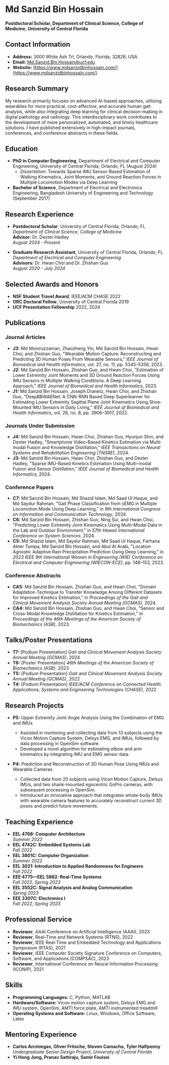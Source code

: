 

# Md Sanzid Bin Hossain

**Postdoctoral Scholar, Department of Clinical Science, College of Medicine, University of Central Florida**

## Contact Information
- **Address:** 3000 White Ash Trl, Orlando, Florida, 32826, USA
- **Email:** [Md.Sanzid.Bin.Hossain@ucf.edu](mailto:Md.Sanzid.Bin.Hossain@ucf.edu)
- **Website:** [https://www.mdsanzidbinhossain.com/](https://www.mdsanzidbinhossain.com/)

## Research Summary
My research primarily focuses on advanced AI-based approaches, utilizing wearables for more practical, cost-effective, and accurate human gait analysis, while also integrating deep learning for clinical decision-making in digital pathology and radiology. This interdisciplinary work contributes to the development of more personalized, automated, and timely healthcare solutions. I have published extensively in high-impact journals, conferences, and conference abstracts in these fields.

## Education
- **PhD in Computer Engineering**, Department of Electrical and Computer Engineering, University of Central Florida, Orlando, FL (August 2024)
  - *Dissertation:* Towards Sparse IMU Sensor-Based Estimation of Walking Kinematics, Joint Moments, and Ground Reaction Forces in Multiple Locomotion Modes via Deep Learning
- **Bachelor of Science**, Department of Electrical and Electronics Engineering, Bangladesh University of Engineering and Technology (September 2017)

## Research Experience
- **Postdoctoral Scholar**, University of Central Florida, Orlando, FL  
  *Department of Clinical Science, College of Medicine*  
  **Advisor:** Dr. Dexter Hadley  
  *August 2024 - Present*

- **Graduate Research Assistant**, University of Central Florida, Orlando, FL  
  *Department of Electrical and Computer Engineering*  
  **Advisors:** Dr. Hwan Choi and Dr. Zhishan Guo  
  *August 2020 - July 2024*

## Selected Awards and Honors
- **NSF Student Travel Award**, IEEE/ACM CHASE 2022
- **ORC Doctoral Fellow**, University of Central Florida 2019
- **UCF Presentation Fellowship** 2022, 2024

## Publications

### Journal Articles
- **J3:** Md Moniruzzaman, Zhaozheng Yin, Md Sanzid Bin Hossain, Hwan Choi, and Zhishan Guo, "Wearable Motion Capture: Reconstructing and Predicting 3D Human Poses From Wearable Sensors," *IEEE Journal of Biomedical and Health Informatics*, vol. 27, no. 11, pp. 5345–5356, 2023.
- **J2:** Md Sanzid Bin Hossain, Zhishan Guo, and Hwan Choi, "Estimation of Lower Extremity Joint Moments and 3D Ground Reaction Forces Using IMU Sensors in Multiple Walking Conditions: A Deep Learning Approach," *IEEE Journal of Biomedical and Health Informatics*, 2023.
- **J1:** Md Sanzid Bin Hossain, Joseph Dranetz, Hwan Choi, and Zhishan Guo, "DeepBBWAENet: A CNN-RNN Based Deep Superlearner for Estimating Lower Extremity Sagittal Plane Joint Kinematics Using Shoe-Mounted IMU Sensors in Daily Living," *IEEE Journal of Biomedical and Health Informatics*, vol. 26, no. 8, pp. 3906–3917, 2022.

### Journals Under Submission
- **J4:** Md Sanzid Bin Hossain, Hwan Choi, Zhishan Guo, Hyunjun Shin, and Dexter Hadley, "Smartphone Video-Based Kinetics Estimation via Multi-modal Fusion and Knowledge Distillation," *IEEE Transactions on Neural Systems and Rehabilitation Engineering (TNSRE)*, 2024.
- **J3:** Md Sanzid Bin Hossain, Hwan Choi, Zhishan Guo, and Dexter Hadley, "Sparse IMU-Based Kinetics Estimation Using Multi-modal Fusion and Sensor Distillation," *IEEE Journal of Biomedical and Health Informatics*, 2024.

### Conference Papers
- **C7:** Md Sanzid Bin Hossain, Md Shazid Islam, Md Saad Ul Haque, and Md Saydur Rahman, "Gait Phase Classification from sEMG in Multiple Locomotion Mode Using Deep Learning," in *9th International Congress on Information and Communication Technology*, 2024.
- **C6:** Md Sanzid Bin Hossain, Zhishan Guo, Ning Sui, and Hwan Choi, "Predicting Lower Extremity Joint Kinematics Using Multi-Modal Data in the Lab and Outdoor Environment," in *57th Hawaii International Conference on System Sciences*, 2024.
- **C5:** Md Shazid Islam, Md Saydur Rahman, Md Saad Ul Haque, Farhana Akter Tumpa, Md Sanzid Bin Hossain, and Abul Al Arabi, "Location Agnostic Adaptive Rain Precipitation Prediction Using Deep Learning," in *2023 IEEE 9th International Women in Engineering (WIE) Conference on Electrical and Computer Engineering (WIECON-ECE)*, pp. 148–153, 2023.

### Conference Abstracts
- **CA5:** Md Sanzid Bin Hossain, Zhishan Guo, and Hwan Choi, "Domain Adaptation Technique to Transfer Knowledge Among Different Datasets for Improved Kinetics Estimation," in *Proceedings of the Gait and Clinical Movement Analysis Society Annual Meeting (GCMAS)*, 2024.
- **CA4:** Md Sanzid Bin Hossain, Zhishan Guo, and Hwan Choi, "Sensor and Cross-Modal Knowledge Distillation for Kinetics Estimation," in *Proceedings of the 46th Meetings of the American Society of Biomechanics (ASB)*, 2023.

## Talks/Poster Presentations
- **T7:** [Podium Presentation] *Gait and Clinical Movement Analysis Society Annual Meeting (GCMAS)*, 2024
- **T6:** [Poster Presentation] *46th Meetings of the American Society of Biomechanics (ASB)*, 2023
- **T5:** [Podium Presentation] *Gait and Clinical Movement Analysis Society Annual Meeting (GCMAS)*, 2022
- **T4:** [Podium Presentation] *IEEE/ACM Conference on Connected Health: Applications, Systems and Engineering Technologies (CHASE)*, 2022

## Research Projects
- **P5:** Upper Extremity Joint Angle Analysis Using the Combination of EMG and IMUs
  - Assisted in mentoring and collecting data from 13 subjects using the Vicon Motion Capture System, Delsys EMG, and IMUs, followed by data processing in OpenSim software.
  - Developed a novel algorithm for estimating elbow and arm kinematics by integrating IMU and EMG sensor data.

- **P4:** Prediction and Reconstruction of 3D Human Pose Using IMUs and Wearable Cameras
  - Collected data from 20 subjects using Vicon Motion Capture, Delsys IMUs, and two shank-mounted egocentric GoPro cameras, with subsequent processing in OpenSim.
  - Introduced an innovative approach that integrates whole-body IMUs with wearable camera features to accurately reconstruct current 3D poses and predict future movements.

## Teaching Experience
- **EEL 4768: Computer Architecture**  
  *Summer 2022*
- **EEL 4742C: Embedded Systems Lab**  
  *Fall 2022*
- **EEL 3801C: Computer Organization**  
  *Summer 2022*
- **EEL 3021: Introduction to Applied Randomness for Engineers**  
  *Fall 2022*
- **EEE 4775—EEL 5862: Real-Time Systems**  
  *Fall 2022, Spring 2023*
- **EEL 3552C: Signal Analysis and Analog Communication**  
  *Spring 2023*
- **EEE 3307C: Electronics I**  
  *Fall 2022, Spring 2023*

## Professional Service
- **Reviewer**, AAAI Conference on Artificial Intelligence (AAAI), 2023
- **Reviewer**, Real-Time and Network Systems (RTNS), 2022
- **Reviewer**, IEEE Real-Time and Embedded Technology and Applications Symposium (RTAS), 2021
- **Reviewer**, IEEE Computer Society Signature Conference on Computers, Software, and Applications (COMPSAC), 2023
- **Reviewer**, International Conference on Neural Information Processing (ICONIP), 2021

## Skills
- **Programming Languages:** C, Python, MATLAB
- **Hardware/Software:** Vicon motion capture system, Delsys EMG and IMU system, OpenSim, AMTI force plate, AMTI instrumented treadmill
- **Operating Systems and Software:** Linux, Windows, Office Software, Latex

## Mentoring Experience
- **Carlos Arciniegas, Oliver Fritsche, Steven Camacho, Tyler Halfpenny**  
  *Undergraduate Senior Design Project, University of Central Florida*
- **Yi Hong Jong, Pranav Sattiraju, Samir Fouissi**  
 
